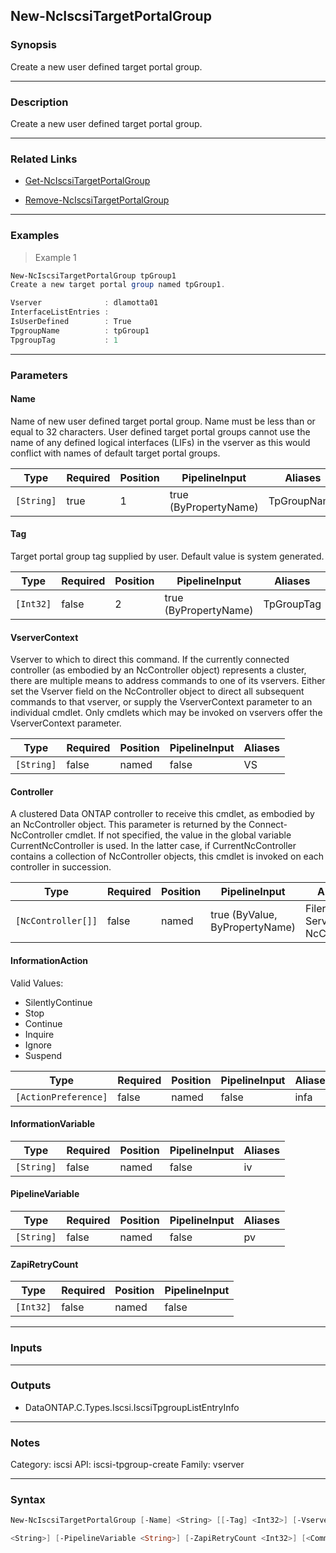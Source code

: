 New-NcIscsiTargetPortalGroup
----------------------------

### Synopsis
Create a new user defined target portal group.

---

### Description

Create a new user defined target portal group.

---

### Related Links
* [Get-NcIscsiTargetPortalGroup](Get-NcIscsiTargetPortalGroup)

* [Remove-NcIscsiTargetPortalGroup](Remove-NcIscsiTargetPortalGroup)

---

### Examples
> Example 1

```PowerShell
New-NcIscsiTargetPortalGroup tpGroup1
Create a new target portal group named tpGroup1.

Vserver              : dlamotta01
InterfaceListEntries :
IsUserDefined        : True
TpgroupName          : tpGroup1
TpgroupTag           : 1

```

---

### Parameters
#### **Name**
Name of new user defined target portal group. Name must be less than or equal to 32 characters. User defined target portal groups cannot use the name of any defined logical interfaces (LIFs) in the vserver as this would conflict with names of default target portal groups.

|Type      |Required|Position|PipelineInput        |Aliases    |
|----------|--------|--------|---------------------|-----------|
|`[String]`|true    |1       |true (ByPropertyName)|TpGroupName|

#### **Tag**
Target portal group tag supplied by user. Default value is system generated.

|Type     |Required|Position|PipelineInput        |Aliases   |
|---------|--------|--------|---------------------|----------|
|`[Int32]`|false   |2       |true (ByPropertyName)|TpGroupTag|

#### **VserverContext**
Vserver to which to direct this command.  If the currently connected controller (as embodied by an NcController object) represents a cluster, there are multiple means to address commands to one of its vservers.  Either set the Vserver field on the NcController object to direct all subsequent commands to that vserver, or supply the VserverContext parameter to an individual cmdlet.  Only cmdlets which may be invoked on vservers offer the VserverContext parameter.

|Type      |Required|Position|PipelineInput|Aliases|
|----------|--------|--------|-------------|-------|
|`[String]`|false   |named   |false        |VS     |

#### **Controller**
A clustered Data ONTAP controller to receive this cmdlet, as embodied by an NcController object.  This parameter is returned by the Connect-NcController cmdlet.  If not specified, the value in the global variable CurrentNcController is used.  In the latter case, if CurrentNcController contains a collection of NcController objects, this cmdlet is invoked on each controller in succession.

|Type              |Required|Position|PipelineInput                 |Aliases                          |
|------------------|--------|--------|------------------------------|---------------------------------|
|`[NcController[]]`|false   |named   |true (ByValue, ByPropertyName)|Filer<br/>Server<br/>NcController|

#### **InformationAction**

Valid Values:

* SilentlyContinue
* Stop
* Continue
* Inquire
* Ignore
* Suspend

|Type                |Required|Position|PipelineInput|Aliases|
|--------------------|--------|--------|-------------|-------|
|`[ActionPreference]`|false   |named   |false        |infa   |

#### **InformationVariable**

|Type      |Required|Position|PipelineInput|Aliases|
|----------|--------|--------|-------------|-------|
|`[String]`|false   |named   |false        |iv     |

#### **PipelineVariable**

|Type      |Required|Position|PipelineInput|Aliases|
|----------|--------|--------|-------------|-------|
|`[String]`|false   |named   |false        |pv     |

#### **ZapiRetryCount**

|Type     |Required|Position|PipelineInput|
|---------|--------|--------|-------------|
|`[Int32]`|false   |named   |false        |

---

### Inputs

---

### Outputs
* DataONTAP.C.Types.Iscsi.IscsiTpgroupListEntryInfo

---

### Notes
Category: iscsi
API: iscsi-tpgroup-create
Family: vserver

---

### Syntax
```PowerShell
New-NcIscsiTargetPortalGroup [-Name] <String> [[-Tag] <Int32>] [-VserverContext <String>] [-Controller <NcController[]>] [-InformationAction <ActionPreference>] [-InformationVariable 
```
```PowerShell
<String>] [-PipelineVariable <String>] [-ZapiRetryCount <Int32>] [<CommonParameters>]
```
